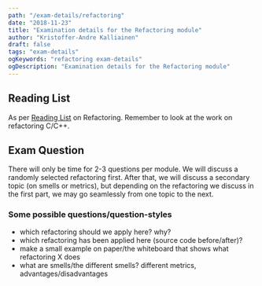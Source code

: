 ```yaml
---
path: "/exam-details/refactoring"
date: "2018-11-23"
title: "Examination details for the Refactoring module"
author: "Kristoffer-Andre Kalliainen"
draft: false
tags: "exam-details"
ogKeywords: "refactoring exam-details"
ogDescription: "Examination details for the Refactoring module"
---
```


## Reading List

As per [Reading List](https://hvl.instructure.com/courses/3040/pages/reading-list-refactoring) on Refactoring. Remember to look at the work on refactoring C/C++.

## Exam Question

There will only be time for 2-3 questions per module. We will discuss a randomly selected refactoring first. After that, we will discuss a secondary topic (on smells or metrics), but depending on the refactoring we discuss in the first part, we may go seamlessly from one topic to the next.

### Some possible questions/question-styles

- which refactoring should we apply here? why?
- which refactoring has been applied here (source code before/after)?
- make a small example on paper/the whiteboard that shows what refactoring X does
- what are smells/the different smells?
  different metrics, advantages/disadvantages
